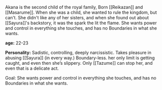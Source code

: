 Akana is the second child of the royal family, Born [[Reikazan]] and [[Masarume]]. 
When she was a child, she wanted to rule the kingdom, but can't. 
She didn't like any of her sisters, and when she found out about [[Sayura]]'s backstory, it was the spark the lit the flame. 
She wants power and control in everything she touches, and has no Boundaries in what she wants.

**age:** 22-23

**Personality:** Sadistic, controlling, deeply narcissistic. 
Takes pleasure in abusing [[Sayura]] (in every way.) Boundary-less. her only limit is getting caught, and even then she’s slippery. Only [[Tazume]] can stop her, and even that is a delicate act.

Goal: She wants power and control in everything she touches, and has no Boundaries in what she wants.